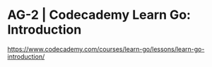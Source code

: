 # AG-2 | Codecademy Learn Go: Introduction

https://www.codecademy.com/courses/learn-go/lessons/learn-go-introduction/
